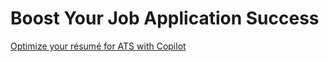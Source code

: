 # Boost Your Job Application Success

[Optimize your résumé for ATS with Copilot](/optimizeResumeforATS.md)
